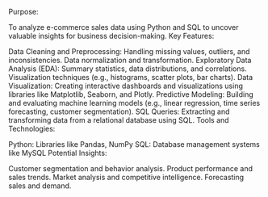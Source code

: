 Purpose:

To analyze e-commerce sales data using Python and SQL to uncover valuable insights for business decision-making.
Key Features:

Data Cleaning and Preprocessing:
Handling missing values, outliers, and inconsistencies.
Data normalization and transformation.
Exploratory Data Analysis (EDA):
Summary statistics, data distributions, and correlations.
Visualization techniques (e.g., histograms, scatter plots, bar charts).
Data Visualization:
Creating interactive dashboards and visualizations using libraries like Matplotlib, Seaborn, and Plotly.
Predictive Modeling:
Building and evaluating machine learning models (e.g., linear regression, time series forecasting, customer segmentation).
SQL Queries:
Extracting and transforming data from a relational database using SQL.
Tools and Technologies:

Python:
Libraries like Pandas, NumPy
SQL:
Database management systems like MySQL
Potential Insights:

Customer segmentation and behavior analysis.
Product performance and sales trends.
Market analysis and competitive intelligence.
Forecasting sales and demand.
